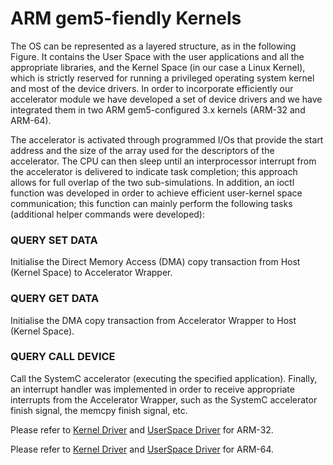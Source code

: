 # ARM gem5-fiendly Kernels
The OS can be represented as a layered structure, as in the following Figure. It contains the User Space with the user applications and all the appropriate libraries, and the Kernel Space (in our case a Linux Kernel), which is strictly reserved for running
a privileged operating system kernel and most of the device drivers. In order to incorporate efficiently our accelerator module we have developed a set of device drivers and we have integrated them in two ARM gem5-configured 3.x kernels (ARM-32 and ARM-64).

The accelerator is activated through programmed I/Os that provide the start address and the size of the array used for the descriptors of the accelerator. The CPU can then sleep until an interprocessor interrupt from the accelerator is delivered to indicate task completion; this approach allows for full overlap of the two sub-simulations. In addition, an ioctl function was developed in order to achieve efficient user-kernel space communication; this function can mainly perform the following tasks (additional helper commands were developed):

### QUERY SET DATA 
Initialise the Direct Memory Access (DMA) copy transaction from Host (Kernel Space) to Accelerator Wrapper. 

### QUERY GET DATA 
Initialise the DMA copy transaction from Accelerator Wrapper to Host (Kernel Space).

### QUERY CALL DEVICE 
Call the SystemC accelerator (executing the specified application). Finally, an interrupt handler was implemented in order to
receive appropriate interrupts from the Accelerator Wrapper, such as the SystemC accelerator finish signal, the memcpy finish signal, etc.

Please refer to [Kernel Driver](linux-arm32-gem5/kernel/SystemC_driver.c) and [UserSpace Driver](linux-arm32-gem5/kernel/AccelDriver.c) for ARM-32.

Please refer to [Kernel Driver](linux-arm64-gem5/kernel/SystemC_driver.c) and [UserSpace Driver](linux-arm64-gem5/kernel/AccelDriver.c) for ARM-64.
